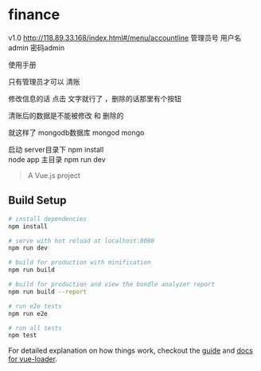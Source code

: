# finance
v1.0
http://118.89.33.168/index.html#/menu/accountline
管理员号
用户名 admin 密码admin

使用手册

只有管理员才可以 清账

修改信息的话 点击 文字就行了  ，删除的话那里有个按钮

清账后的数据是不能被修改 和 删除的

就这样了
mongodb数据库 mongod mongo

启动 server目录下 npm install   
                node app
主目录 npm run dev

> A Vue.js project

## Build Setup

``` bash
# install dependencies
npm install

# serve with hot reload at localhost:8080
npm run dev

# build for production with minification
npm run build

# build for production and view the bundle analyzer report
npm run build --report

# run e2e tests
npm run e2e

# run all tests
npm test
```

For detailed explanation on how things work, checkout the [guide](http://vuejs-templates.github.io/webpack/) and [docs for vue-loader](http://vuejs.github.io/vue-loader).
